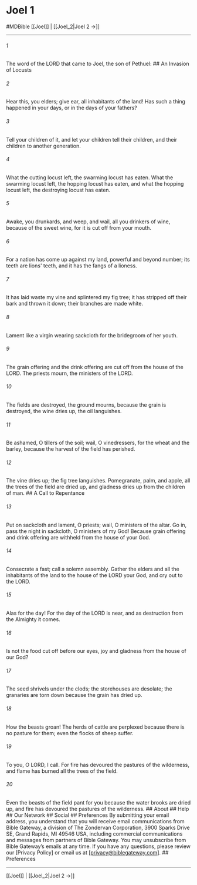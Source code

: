 # Joel 1
#MDBible
[[Joel]] | [[Joel_2|Joel 2 →]]

***






###### 1 


The word of the LORD that came to Joel, the son of Pethuel: ## An Invasion of Locusts 





###### 2 


Hear this, you elders; give ear, all inhabitants of the land! Has such a thing happened in your days, or in the days of your fathers? 





###### 3 


Tell your children of it, and let your children tell their children, and their children to another generation. 





###### 4 


What the cutting locust left, the swarming locust has eaten. What the swarming locust left, the hopping locust has eaten, and what the hopping locust left, the destroying locust has eaten. 





###### 5 


Awake, you drunkards, and weep, and wail, all you drinkers of wine, because of the sweet wine, for it is cut off from your mouth. 





###### 6 


For a nation has come up against my land, powerful and beyond number; its teeth are lions' teeth, and it has the fangs of a lioness. 





###### 7 


It has laid waste my vine and splintered my fig tree; it has stripped off their bark and thrown it down; their branches are made white. 





###### 8 


Lament like a virgin wearing sackcloth for the bridegroom of her youth. 





###### 9 


The grain offering and the drink offering are cut off from the house of the LORD. The priests mourn, the ministers of the LORD. 





###### 10 


The fields are destroyed, the ground mourns, because the grain is destroyed, the wine dries up, the oil languishes. 





###### 11 


Be ashamed, O tillers of the soil; wail, O vinedressers, for the wheat and the barley, because the harvest of the field has perished. 





###### 12 


The vine dries up; the fig tree languishes. Pomegranate, palm, and apple, all the trees of the field are dried up, and gladness dries up from the children of man. ## A Call to Repentance 





###### 13 


Put on sackcloth and lament, O priests; wail, O ministers of the altar. Go in, pass the night in sackcloth, O ministers of my God! Because grain offering and drink offering are withheld from the house of your God. 





###### 14 


Consecrate a fast; call a solemn assembly. Gather the elders and all the inhabitants of the land to the house of the LORD your God, and cry out to the LORD. 





###### 15 


Alas for the day! For the day of the LORD is near, and as destruction from the Almighty it comes. 





###### 16 


Is not the food cut off before our eyes, joy and gladness from the house of our God? 





###### 17 


The seed shrivels under the clods; the storehouses are desolate; the granaries are torn down because the grain has dried up. 





###### 18 


How the beasts groan! The herds of cattle are perplexed because there is no pasture for them; even the flocks of sheep suffer. 





###### 19 


To you, O LORD, I call. For fire has devoured the pastures of the wilderness, and flame has burned all the trees of the field. 





###### 20 


Even the beasts of the field pant for you because the water brooks are dried up, and fire has devoured the pastures of the wilderness. ## About ## Help ## Our Network ## Social ## Preferences By submitting your email address, you understand that you will receive email communications from Bible Gateway, a division of The Zondervan Corporation, 3900 Sparks Drive SE, Grand Rapids, MI 49546 USA, including commercial communications and messages from partners of Bible Gateway. You may unsubscribe from Bible Gateway&rsquo;s emails at any time. If you have any questions, please review our [Privacy Policy] or email us at [privacy@biblegateway.com]. ## Preferences

***

[[Joel]] | [[Joel_2|Joel 2 →]]
